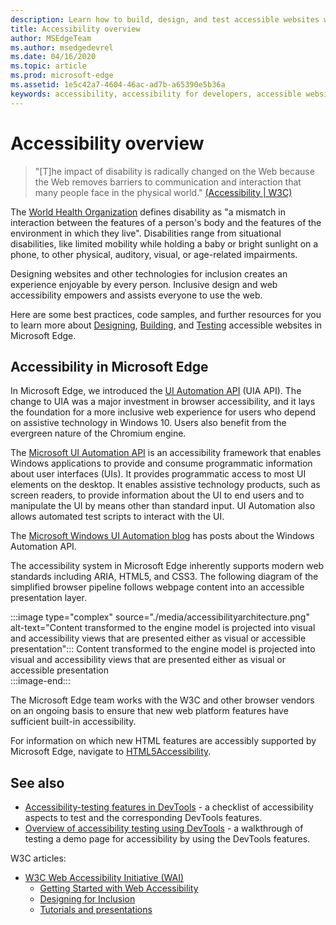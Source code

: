 ```yaml
---
description: Learn how to build, design, and test accessible websites within Microsoft Edge.
title: Accessibility overview
author: MSEdgeTeam
ms.author: msedgedevrel
ms.date: 04/16/2020
ms.topic: article
ms.prod: microsoft-edge
ms.assetid: 1e5c42a7-4604-46ac-ad7b-a65390e5b36a
keywords: accessibility, accessibility for developers, accessible websites, edge, web development, ARIA, developer, UIA, UI Automation
---
```

# Accessibility overview  

> "\[T\]he impact of disability is radically changed on the Web because the Web removes barriers to communication and interaction that many people face in the physical world." [(Accessibility | W3C)][W3CAccessibility]  

The [World Health Organization][WHODisabilities] defines disability as "a mismatch in interaction between the features of a person's body and the features of the environment in which they live".  Disabilities range from situational disabilities, like limited mobility while holding a baby or bright sunlight on a phone, to other physical, auditory, visual, or age-related impairments.  

Designing websites and other technologies for inclusion creates an experience enjoyable by every person.  Inclusive design and web accessibility empowers and assists everyone to use the web.  

Here are some best practices, code samples, and further resources for you to learn more about [Designing][AccessibilityDesign], [Building][AccessibilityBuild], and [Testing][AccessibilityTest] accessible websites in Microsoft Edge.  


<!-- ====================================================================== -->
## Accessibility in Microsoft Edge  

In Microsoft Edge, we introduced the [UI Automation API][WindowsWin32AutoEntryui] (UIA API).  The change to UIA was a major investment in browser accessibility, and it lays the foundation for a more inclusive web experience for users who depend on assistive technology in Windows 10.  Users also benefit from the evergreen nature of the Chromium engine.

The [Microsoft UI Automation API][WindowsWin32AutoEntryui] is an accessibility framework that enables Windows applications to provide and consume programmatic information about user interfaces (UIs).  It provides programmatic access to most UI elements on the desktop.  It enables assistive technology products, such as screen readers, to provide information about the UI to end users and to manipulate the UI by means other than standard input.  UI Automation also allows automated test scripts to interact with the UI.

The [Microsoft Windows UI Automation blog][ArchiveBlogsWinuiautomation] has posts about the Windows Automation API.

The accessibility system in Microsoft Edge inherently supports modern web standards including ARIA, HTML5, and CSS3.  The following diagram of the simplified browser pipeline follows webpage content into an accessible presentation layer.  

:::image type="complex" source="./media/accessibilityarchitecture.png" alt-text="Content transformed to the engine model is projected into visual and accessibility views that are presented either as visual or accessible presentation":::
   Content transformed to the engine model is projected into visual and accessibility views that are presented either as visual or accessible presentation  
:::image-end:::  

The Microsoft Edge team works with the W3C and other browser vendors on an ongoing basis to ensure that new web platform features have sufficient built-in accessibility.  

For information on which new HTML features are accessibly supported by Microsoft Edge, navigate to [HTML5Accessibility][HTML5Accessibility].  


<!-- ====================================================================== -->
## See also

*  [Accessibility-testing features in DevTools](../devtools-guide-chromium/accessibility/reference.md) - a checklist of accessibility aspects to test and the corresponding DevTools features.
*  [Overview of accessibility testing using DevTools](../devtools-guide-chromium/accessibility/accessibility-testing-in-devtools.md) - a walkthrough of testing a demo page for accessibility by using the DevTools features.

W3C articles:
*  [W3C Web Accessibility Initiative (WAI)][W3CWaiHome]
   *  [Getting Started with Web Accessibility][W3CWaiGettingstartedOverview]
   *  [Designing for Inclusion][W3CWaiFundamentals]
   *  [Tutorials and presentations][W3CWaiTeachAdvocate]


<!-- ====================================================================== -->
<!-- links -->  
[AccessibilityBuild]: ./build/index.md "Building accessible websites | Microsoft Doc"  
[AccessibilityDesign]: ./design.md "Designing accessible websites | Microsoft Doc"  
[AccessibilityTest]: ./test.md "Accessibility testing | Microsoft Docs"  
<!-- external links -->
[WindowsWin32AutoEntryui]: /windows/win32/winauto/entry-uiauto-win32 "UI automation | Microsoft Doc"  

[ArchiveBlogsWinuiautomation]: /archive/blogs/winuiautomation/ "Microsoft Windows UI Automation blog | Microsoft Doc"  

[HTML5Accessibility]: https://html5accessibility.com "HTML5 Accessibility"  

[W3CAccessibility]: https://w3.org/standards/webdesign/accessibility "Accessibility | W3C"  
[W3CWaiFundamentals]: https://w3.org/wai/fundamentals/accessibility-intro "Introduction to Web Accessibility | Web Accessibility Initiative (WAI) | W3C"  
[W3CWaiGettingstartedOverview]: https://w3.org/wai/gettingstarted/Overview "Getting Started: Making a Web Site Accessible | Web Accessibility Initiative (WAI) | W3C"  
[W3CWaiHome]: https://w3.org/wai "Web Accessibility Initiative (WAI) | W3C"  
[W3CWaiTeachAdvocate]: https://w3.org/wai/teach-advocate "Teach and Advocate Overview | Web Accessibility Initiative (WAI) | W3C"  

[WHODisabilities]: https://who.int/topics/disabilities "Disabilities | WHO"  
